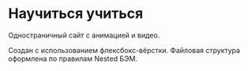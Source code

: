 # Научиться учиться  

Одностраничный сайт с анимацией и видео.  

Создан с использованием флексбокс-вёрстки. Файловая структура оформлена по правилам Nested БЭМ.